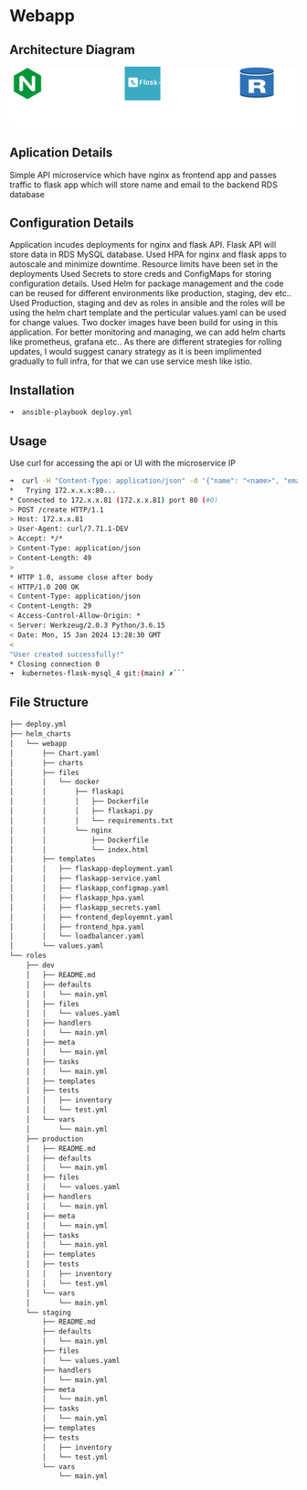 # Webapp

## Architecture Diagram

![diagram](files/diagsm.png)

## Aplication Details
Simple API microservice which have nginx as frontend app and passes traffic to flask app which will store name and email to the backend RDS database

## Configuration Details
Application incudes deployments for nginx and flask API. Flask API will store data in RDS MySQL database. 
Used HPA for nginx and flask apps to autoscale and minimize downtime. 
Resource limits have been set in the deployments
Used Secrets to store creds and ConfigMaps for storing configuration details. 
Used Helm for package management and the code can be reused for different environments like production, staging, dev etc..
Used Production, staging and dev as roles in ansible and the roles will be using the helm chart template and the perticular values.yaml can be used for change values.
Two docker images have been build for using in this application.
For better monitoring and managing, we can add helm charts like prometheus, grafana etc.. 
As there are different strategies for rolling updates, I would suggest canary strategy as it is been implimented gradually to full infra, for that we can use service mesh like istio.

## Installation

```bash
➜  ansible-playbook deploy.yml 
```

## Usage
Use curl for accessing the api or UI with the microservice IP


```bash
➜  curl -H "Content-Type: application/json" -d '{"name": "<name>", "email": "<email>" }' http://<Flask service IP>/create -vvv
*   Trying 172.x.x.x:80...
* Connected to 172.x.x.81 (172.x.x.81) port 80 (#0)
> POST /create HTTP/1.1
> Host: 172.x.x.81
> User-Agent: curl/7.71.1-DEV
> Accept: */*
> Content-Type: application/json
> Content-Length: 49
> 
* HTTP 1.0, assume close after body
< HTTP/1.0 200 OK
< Content-Type: application/json
< Content-Length: 29
< Access-Control-Allow-Origin: *
< Server: Werkzeug/2.0.3 Python/3.6.15
< Date: Mon, 15 Jan 2024 13:28:30 GMT
< 
"User created successfully!"
* Closing connection 0
➜  kubernetes-flask-mysql_4 git:(main) ✗```
```
## File Structure

```bash
├── deploy.yml
├── helm_charts
│   └── webapp
│       ├── Chart.yaml
│       ├── charts
│       ├── files
│       │   └── docker
│       │       ├── flaskapi
│       │       │   ├── Dockerfile
│       │       │   ├── flaskapi.py
│       │       │   └── requirements.txt
│       │       └── nginx
│       │           ├── Dockerfile
│       │           └── index.html
│       ├── templates
│       │   ├── flaskapp-deployment.yaml
│       │   ├── flaskapp-service.yaml
│       │   ├── flaskapp_configmap.yaml
│       │   ├── flaskapp_hpa.yaml
│       │   ├── flaskapp_secrets.yaml
│       │   ├── frontend_deployemnt.yaml
│       │   ├── frontend_hpa.yaml
│       │   └── loadbalancer.yaml
│       └── values.yaml
└── roles
    ├── dev
    │   ├── README.md
    │   ├── defaults
    │   │   └── main.yml
    │   ├── files
    │   │   └── values.yaml
    │   ├── handlers
    │   │   └── main.yml
    │   ├── meta
    │   │   └── main.yml
    │   ├── tasks
    │   │   └── main.yml
    │   ├── templates
    │   ├── tests
    │   │   ├── inventory
    │   │   └── test.yml
    │   └── vars
    │       └── main.yml
    ├── production
    │   ├── README.md
    │   ├── defaults
    │   │   └── main.yml
    │   ├── files
    │   │   └── values.yaml
    │   ├── handlers
    │   │   └── main.yml
    │   ├── meta
    │   │   └── main.yml
    │   ├── tasks
    │   │   └── main.yml
    │   ├── templates
    │   ├── tests
    │   │   ├── inventory
    │   │   └── test.yml
    │   └── vars
    │       └── main.yml
    └── staging
        ├── README.md
        ├── defaults
        │   └── main.yml
        ├── files
        │   └── values.yaml
        ├── handlers
        │   └── main.yml
        ├── meta
        │   └── main.yml
        ├── tasks
        │   └── main.yml
        ├── templates
        ├── tests
        │   ├── inventory
        │   └── test.yml
        └── vars
            └── main.yml
```